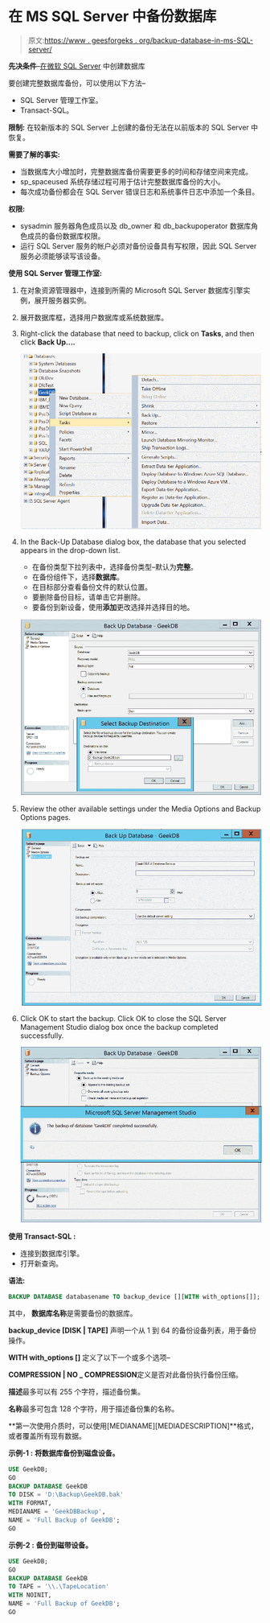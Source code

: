 # 在 MS SQL Server 中备份数据库

> 原文:[https://www . geesforgeks . org/backup-database-in-ms-SQL-server/](https://www.geeksforgeeks.org/backup-database-in-ms-sql-server/)

**先决条件**–[在微软 SQL Server](https://www.geeksforgeeks.org/create-database-in-ms-sql-server/) 中创建数据库

要创建完整数据库备份，可以使用以下方法–

*   SQL Server 管理工作室。
*   Transact-SQL。

**限制:**
在较新版本的 SQL Server 上创建的备份无法在以前版本的 SQL Server 中恢复。

**需要了解的事实:**

*   当数据库大小增加时，完整数据库备份需要更多的时间和存储空间来完成。
*   sp_spaceused 系统存储过程可用于估计完整数据库备份的大小。
*   每次成功备份都会在 SQL Server 错误日志和系统事件日志中添加一个条目。

**权限:**

*   sysadmin 服务器角色成员以及 db_owner 和 db_backupoperator 数据库角色成员的备份数据库权限。
*   运行 SQL Server 服务的帐户必须对备份设备具有写权限，因此 SQL Server 服务必须能够读写该设备。

**使用 SQL Server 管理工作室:**

1.  在对象资源管理器中，连接到所需的 Microsoft SQL Server 数据库引擎实例，展开服务器实例。
2.  展开数据库框，选择用户数据库或系统数据库。
3.  Right-click the database that need to backup, click on **Tasks**, and then click **Back Up….**

    [![](img/77905ca9a41f15d944a5cecbdd947f3d.png)](https://media.geeksforgeeks.org/wp-content/uploads/20200910161620/bkp1.PNG) 

4.  In the Back-Up Database dialog box, the database that you selected appears in the drop-down list.
    *   在备份类型下拉列表中，选择备份类型–默认为**完整**。
    *   在备份组件下，选择**数据库**。
    *   在目标部分查看备份文件的默认位置。
    *   要删除备份目标，请单击它并删除。
    *   要备份到新设备，使用**添加**更改选择并选择目的地。

    [![](img/8253e6bfff4e4cd9dc22b560a8daaaf9.png)](https://media.geeksforgeeks.org/wp-content/uploads/20200910162100/bkp2.PNG) 

5.  Review the other available settings under the Media Options and Backup Options pages.

    [![](img/93502957f351dc6a6b037759073db1d2.png)](https://media.geeksforgeeks.org/wp-content/uploads/20200910162443/bkp23.PNG) 

6.  Click OK to start the backup. Click OK to close the SQL Server Management Studio dialog box once the backup completed successfully.

    [![](img/7fa171739c0b0a5f759c623ebb9458c3.png)](https://media.geeksforgeeks.org/wp-content/uploads/20200910162602/bkp4.PNG) 

**使用 Transact-SQL :**

*   连接到数据库引擎。
*   打开新查询。

**语法:**

```sql
BACKUP DATABASE databasename TO backup_device [][WITH with_options[]];
```

其中，
**数据库名称**是需要备份的数据库。

**backup_device [DISK | TAPE]** 声明一个从 1 到 64 的备份设备列表，用于备份操作。

**WITH with_options []** 定义了以下一个或多个选项–

**COMPRESSION | NO _ COMPRESSION**定义是否对此备份执行备份压缩。

**描述**最多可以有 255 个字符，描述备份集。

**名称**最多可包含 128 个字符，用于描述备份集的名称。

**第一次使用介质时，可以使用[MEDIANAME][MEDIADESCRIPTION]**格式，或者覆盖所有现有数据。

**示例-1 :**
**将数据库备份到磁盘设备。**

```sql
USE GeekDB;
GO
BACKUP DATABASE GeekDB
TO DISK = 'D:\Backup\GeekDB.bak'
WITH FORMAT,
MEDIANAME = 'GeekDBBackup',
NAME = 'Full Backup of GeekDB';
GO
```

**示例-2 :**
**备份到磁带设备。**

```sql
USE GeekDB;
GO
BACKUP DATABASE GeekDB
TO TAPE = '\\.\TapeLocation'
WITH NOINIT,
NAME = 'Full Backup of GeekDB';
GO
```